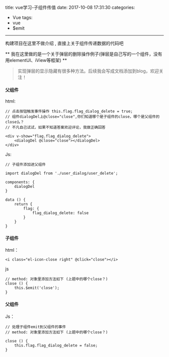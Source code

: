 title: vue学习-子组件传值
date: 2017-10-08 17:31:30
categories:
- Vue
tags:
- vue
- $emit
---

构建项目在这里不做介绍 , 直接上关于组件传递数据的代码吧

** 我在这里做的是一个关于弹层的删除操作例子(弹层是自己写的一个组件，没有用elementUI、iView等框架) **

>实现弹层的显示隐藏有很多种方法。后续我会写成文档添加到blog，欢迎关注！

#### 父组件
html:
```
// 点击按钮触发事件操作 this.flag.flag_dialog_delete = true;
// 组件dialogDel上@close="close",你们知道哪个是子组件的close，哪个是父组件的close么？
// 不凡自己试试，如果不知道答案欢迎评论，我做正确回答

<div v-show="flag.flag_dialog_delete">
    <dialogDel @close="close"></dialogDel>
</div>
```
<!-- more -->
Js:
```
// 子组件添加进父组件

import dialogDel from './user_dialog/user_delete';

components: {
    dialogDel
}

data () {
    return {
        flag: {
            flag_dialog_delete: false
        }
    }
}

```

#### 子组件
html：
```
<i class="el-icon-close right" @click="close"></i>
```
js
```
// method: 对象里添加方法如下 (上题中的哪个close？)
close () {
    this.$emit('close');
}
```

#### 父组件
Js：
```
// 处理子组件emit到父组件的事件
// method: 对象里添加方法如下 (上题中的哪个close？)

close () {
    this.flag.flag_dialog_delete = false;
}

```
